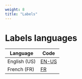 ```yaml
---
weight: 8
title: "Labels"
---
```


# Labels languages

| Language     | Code            |
| ------------ | --------------- |
| English (US) | [EN-US](en-us/) |
| French (FR)  | [FR](fr/)       |
